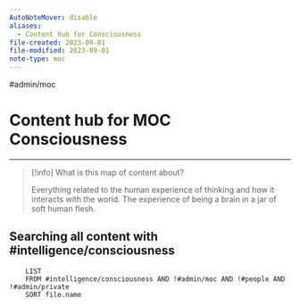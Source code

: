 ```yaml
---
AutoNoteMover: disable
aliases:
  - Content hub for Consciousness
file-created: 2023-09-01
file-modified: 2023-09-01
note-type: moc
---
```


#admin/moc 

# Content hub for MOC Consciousness

---


> [!info] What is this map of content about?
> 
> Everything related to the human experience of thinking and how it interacts with the world. The experience of being a brain in a jar of soft human flesh.

## Searching all content with #intelligence/consciousness
```dataview
	LIST
	FROM #intelligence/consciousness AND !#admin/moc AND !#people AND !#admin/private
	SORT file.name
```